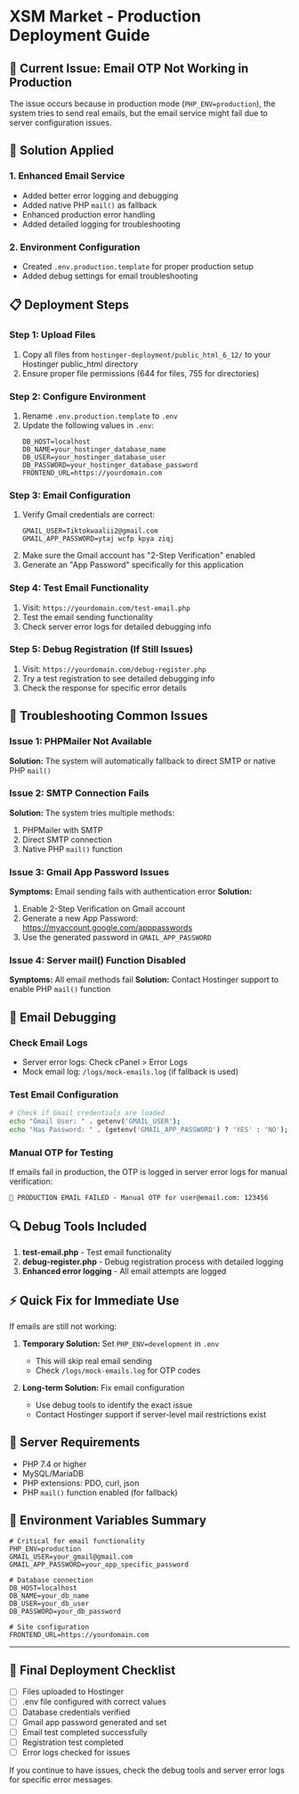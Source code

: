 # XSM Market - Production Deployment Guide

## 🚨 Current Issue: Email OTP Not Working in Production

The issue occurs because in production mode (`PHP_ENV=production`), the system tries to send real emails, but the email service might fail due to server configuration issues.

## 🔧 Solution Applied

### 1. Enhanced Email Service
- Added better error logging and debugging
- Added native PHP `mail()` as fallback
- Enhanced production error handling
- Added detailed logging for troubleshooting

### 2. Environment Configuration
- Created `.env.production.template` for proper production setup
- Added debug settings for email troubleshooting

## 📋 Deployment Steps

### Step 1: Upload Files
1. Copy all files from `hostinger-deployment/public_html_6_12/` to your Hostinger public_html directory
2. Ensure proper file permissions (644 for files, 755 for directories)

### Step 2: Configure Environment
1. Rename `.env.production.template` to `.env`
2. Update the following values in `.env`:
   ```
   DB_HOST=localhost
   DB_NAME=your_hostinger_database_name  
   DB_USER=your_hostinger_database_user
   DB_PASSWORD=your_hostinger_database_password
   FRONTEND_URL=https://yourdomain.com
   ```

### Step 3: Email Configuration
1. Verify Gmail credentials are correct:
   ```
   GMAIL_USER=Tiktokwaalii2@gmail.com
   GMAIL_APP_PASSWORD=ytaj wcfp kpya ziqj
   ```
2. Make sure the Gmail account has "2-Step Verification" enabled
3. Generate an "App Password" specifically for this application

### Step 4: Test Email Functionality
1. Visit: `https://yourdomain.com/test-email.php`
2. Test the email sending functionality
3. Check server error logs for detailed debugging info

### Step 5: Debug Registration (If Still Issues)
1. Visit: `https://yourdomain.com/debug-register.php`
2. Try a test registration to see detailed debugging info
3. Check the response for specific error details

## 🐛 Troubleshooting Common Issues

### Issue 1: PHPMailer Not Available
**Solution:** The system will automatically fallback to direct SMTP or native PHP `mail()`

### Issue 2: SMTP Connection Fails
**Solution:** The system tries multiple methods:
1. PHPMailer with SMTP
2. Direct SMTP connection
3. Native PHP `mail()` function

### Issue 3: Gmail App Password Issues
**Symptoms:** Email sending fails with authentication error
**Solution:**
1. Enable 2-Step Verification on Gmail account
2. Generate a new App Password: https://myaccount.google.com/apppasswords
3. Use the generated password in `GMAIL_APP_PASSWORD`

### Issue 4: Server mail() Function Disabled
**Symptoms:** All email methods fail
**Solution:** Contact Hostinger support to enable PHP `mail()` function

## 📧 Email Debugging

### Check Email Logs
- Server error logs: Check cPanel > Error Logs
- Mock email log: `/logs/mock-emails.log` (if fallback is used)

### Test Email Configuration
```bash
# Check if Gmail credentials are loaded
echo "Gmail User: " . getenv('GMAIL_USER');
echo "Has Password: " . (getenv('GMAIL_APP_PASSWORD') ? 'YES' : 'NO');
```

### Manual OTP for Testing
If emails fail in production, the OTP is logged in server error logs for manual verification:
```
🚨 PRODUCTION EMAIL FAILED - Manual OTP for user@email.com: 123456
```

## 🔍 Debug Tools Included

1. **test-email.php** - Test email functionality
2. **debug-register.php** - Debug registration process with detailed logging
3. **Enhanced error logging** - All email attempts are logged

## ⚡ Quick Fix for Immediate Use

If emails are still not working:

1. **Temporary Solution:** Set `PHP_ENV=development` in `.env`
   - This will skip real email sending
   - Check `/logs/mock-emails.log` for OTP codes
   
2. **Long-term Solution:** Fix email configuration
   - Use debug tools to identify the exact issue
   - Contact Hostinger support if server-level mail restrictions exist

## 📝 Server Requirements

- PHP 7.4 or higher
- MySQL/MariaDB
- PHP extensions: PDO, curl, json
- PHP `mail()` function enabled (for fallback)

## 🔄 Environment Variables Summary

```env
# Critical for email functionality
PHP_ENV=production
GMAIL_USER=your_gmail@gmail.com
GMAIL_APP_PASSWORD=your_app_specific_password

# Database connection
DB_HOST=localhost
DB_NAME=your_db_name
DB_USER=your_db_user
DB_PASSWORD=your_db_password

# Site configuration
FRONTEND_URL=https://yourdomain.com
```

---

## 🚀 Final Deployment Checklist

- [ ] Files uploaded to Hostinger
- [ ] .env file configured with correct values
- [ ] Database credentials verified
- [ ] Gmail app password generated and set
- [ ] Email test completed successfully
- [ ] Registration test completed
- [ ] Error logs checked for issues

If you continue to have issues, check the debug tools and server error logs for specific error messages.